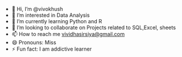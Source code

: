 - 👋 Hi, I’m @vivokhush
- 👀 I’m interested in Data Analysis
- 🌱 I’m currently learning Python and R
- 💞️ I’m looking to collaborate on Projects related to SQL,Excel, sheets 
- 📫 How to reach me vividhasirsiya@gmail.com
- 😄 Pronouns: Miss
- ⚡ Fun fact: I am addictive learner

<!---
vivokhush/vivokhush is a ✨ special ✨ repository because its `README.md` (this file) appears on your GitHub profile.
You can click the Preview link to take a look at your changes.
--->
